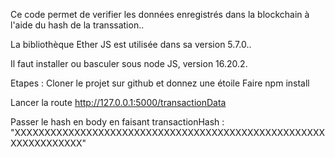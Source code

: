 Ce code permet de verifier les données enregistrés dans la blockchain à l'aide du hash de la transsation..

La bibliothèque Ether JS est utilisée dans sa version 5.7.0..

Il faut installer ou basculer sous node JS, version 16.20.2.

Etapes : 
Cloner le projet sur github et donnez une étoile
Faire npm install

Lancer la route http://127.0.0.1:5000/transactionData

Passer le hash en body en faisant transactionHash : "XXXXXXXXXXXXXXXXXXXXXXXXXXXXXXXXXXXXXXXXXXXXXXXXXXXXXXXXXXXXXXXX"